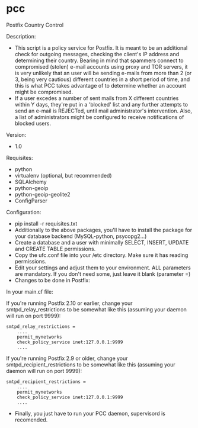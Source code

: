 pcc
===

Postfix Country Control

Description:

  * This script is a policy service for Postfix. It is meant to be an additional check for outgoing messages, checking the client's IP address and determining their country. Bearing in mind that spammers connect to compromised (stolen) e-mail accounts using proxy and TOR servers, it is very unlikely that an user will be sending e-mails from more than 2 (or 3, being very cautious) different countries in a short period of time, and this is what PCC takes advantage of to determine whether an account might be compromised.
  * If a user excedes a number of sent mails from X different countries within Y days, they're put in a 'blocked' list and any further attempts to send an e-mail is REJECTed, until mail administrator's intervention. Also, a list of administrators might be configured to receive notifications of blocked users.

Version:

  * 1.0

Requisites:

  * python
  * virtualenv (optional, but recommended)
  * SQLAlchemy
  * python-geoip
  * python-geoip-geolite2
  * ConfigParser

Configuration:

  * pip install -r requisites.txt
  * Additionally to the above packages, you'll have to install the package for your database backend (MySQL-python, psycopg2...)
  * Create a database and a user with minimally SELECT, INSERT, UPDATE and CREATE TABLE permissions.
  * Copy the ufc.conf file into your /etc directory. Make sure it has reading permissions.
  * Edit your settings and adjust them to your environment. ALL parameters are mandatory. If you don't need some, just leave it blank (parameter =)
  * Changes to be done in Postfix:

In your main.cf file:

If you're running Postfix 2.10 or earlier, change your smtpd_relay_restrictions to be somewhat like this (assuming your daemon will run on port 9999):

```
smtpd_relay_restrictions =
    ....
    permit_mynetworks
    check_policy_service inet:127.0.0.1:9999
    ....
```

If you're running Postfix 2.9 or older, change your smtpd_recipient_restrictions to be somewhat like this (assuming your daemon will run on port 9999):

```
smtpd_recipient_restrictions =
    ....
    permit_mynetworks
    check_policy_service inet:127.0.0.1:9999
    ....
```

  * Finally, you just have to run your PCC daemon, supervisord is recomended.
